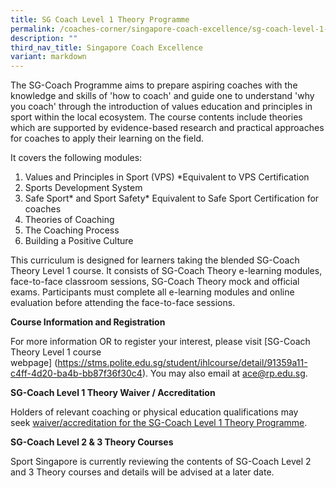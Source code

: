 ```yaml
---
title: SG Coach Level 1 Theory Programme
permalink: /coaches-corner/singapore-coach-excellence/sg-coach-level-1-theory-programme/
description: ""
third_nav_title: Singapore Coach Excellence
variant: markdown
---
```

The SG-Coach Programme aims to prepare aspiring coaches with the knowledge and skills of 'how to coach' and guide one to understand 'why you coach' through the introduction of values education and principles in sport within the local ecosystem. The course contents include theories which are supported by evidence-based research and practical approaches for coaches to apply their learning on the field.

It covers the following modules:

1. Values and Principles in Sport (VPS) \*Equivalent to VPS Certification
2. Sports Development System
3. Safe Sport* and Sport Safety* Equivalent to Safe Sport Certification for coaches
4. Theories of Coaching
5. The Coaching Process
6. Building a Positive Culture

This curriculum is designed for learners taking the blended SG-Coach Theory Level 1 course. It consists of SG-Coach Theory e-learning modules, face-to-face classroom sessions, SG-Coach Theory mock and official exams. Participants must complete all e-learning modules and online evaluation before attending the face-to-face sessions.

**Course Information and Registration**

For more information OR to register your interest, please visit [SG-Coach Theory Level 1 course webpage] (https://stms.polite.edu.sg/student/ihlcourse/detail/91359a11-c4ff-4d20-ba4b-bb87f36f30c4). You may also email at [ace@rp.edu.sg](mailto:ace@rp.edu.sg).

**SG-Coach Level 1 Theory Waiver / Accreditation**

Holders of relevant coaching or physical education qualifications may seek [waiver/accreditation for the SG-Coach Level 1 Theory Programme](/coaches-corner/singapore-coach-excellence/sg-coach-theory-accreditation/).

**SG-Coach Level 2 & 3 Theory Courses**

Sport Singapore is currently reviewing the contents of SG-Coach Level 2 and 3 Theory courses and details will be advised at a later date.